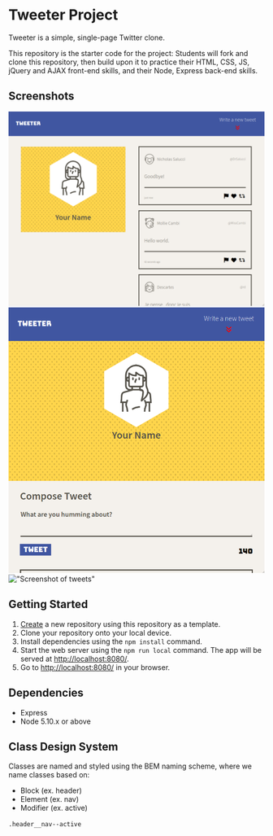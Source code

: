# Tweeter Project

Tweeter is a simple, single-page Twitter clone.

This repository is the starter code for the project: Students will fork and clone this repository, then build upon it to practice their HTML, CSS, JS, jQuery and AJAX front-end skills, and their Node, Express back-end skills.

## Screenshots 

!["Screenshot of desktop view"](https://github.com/takuyadev/tweeter/blob/master/docs/desktop.png)
!["Screenshot of mobile view"](https://github.com/takuyadev/tweeter/blob/master/docs/mobile.png)
!["Screenshot of tweets"](https://github.com/takuyadev/tweeter/blob/master/docs/video_example.gif)

## Getting Started

1. [Create](https://docs.github.com/en/repositories/creating-and-managing-repositories/creating-a-repository-from-a-template) a new repository using this repository as a template.
2. Clone your repository onto your local device.
3. Install dependencies using the `npm install` command.
3. Start the web server using the `npm run local` command. The app will be served at <http://localhost:8080/>.
4. Go to <http://localhost:8080/> in your browser.

## Dependencies

- Express
- Node 5.10.x or above

## Class Design System
Classes are named and styled using the BEM naming scheme, where we name classes based on:

- Block (ex. header)
- Element (ex. nav)
- Modifier (ex. active)

```.header__nav--active```
